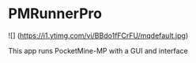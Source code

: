 PMRunnerPro
=======================

![] (https://i1.ytimg.com/vi/BBdo1fFCrFU/mqdefault.jpg)

This app runs PocketMine-MP with a GUI and interface

